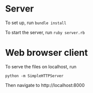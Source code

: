 # Server

To set up, run `bundle install`

To start the server, run `ruby server.rb`

# Web browser client

To serve the files on localhost, run

    python -m SimpleHTTPServer

Then navigate to http://localhost:8000

